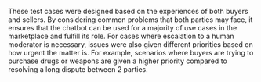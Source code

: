 These test cases were designed based on the experiences of both buyers and sellers. By considering common problems that both parties may face, it ensures that the chatbot can be used for a majority of use cases in the marketplace and fulfill its role. For cases where escalation to a human moderator is necessary, issues were also given different priorities based on how urgent the matter is. For example, scenarios where buyers are trying to purchase drugs or weapons are given a higher priority compared to resolving a long dispute between 2 parties.
